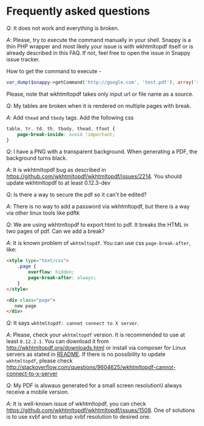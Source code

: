 # Frequently asked questions

*Q*: It does not work and everything is broken.

*A*: Please, try to execute the command manually in your shell. Snappy is a thin PHP wrapper and most likely your issue is with wkhtmltopdf itself or is already described in this FAQ. If not, feel free to open the issue in Snappy issue tracker.

How to get the command to execute - 

```php
var_dump($snappy->getCommand('http://google.com', 'test.pdf'), array('some' => 'option'));
```

Please, note that wkhtmltopdf takes only input url or file name as a source.


*Q*: My tables are broken when it is rendered on multiple pages with break.

*A*: Add ```thead``` and ```tbody``` tags. Add the following css 
```css
table, tr, td, th, tbody, thead, tfoot {
    page-break-inside: avoid !important;
}
```


*Q*: I have a PNG with a transparent background. When generating a PDF, the background turns black.

*A*: It is wkhtmltopdf bug as described in https://github.com/wkhtmltopdf/wkhtmltopdf/issues/2214. You should update wkhtmltopdf to at least 0.12.3-dev


*Q*: Is there a way to secure the pdf so it can't be edited?

*A*:  There is no way to add a password via wkhtmltopdf, but there is a way via other linux tools like pdftk


*Q*: We are using wkhtmltopdf to export html to pdf. It breaks the HTML in two pages of pdf. Can we add a break?

*A*: It is known problem of `wkhtmltopdf`. You can use css `page-break-after`, like:
```html
<style type="text/css">
    .page {
        overflow: hidden;
        page-break-after: always;
    }
</style>

<div class="page">
   new page
</div>
```


*Q*: It says ```wkhtmltopdf: cannot connect to X server```.

*A*: Please, check your `wkhtmltopdf` version. It is recommended to use at least `0.12.2.1`. You can download it from http://wkhtmltopdf.org/downloads.html or install via composer for Linux servers as stated in [README](https://github.com/KnpLabs/snappy#wkhtmltopdf-binary-as-composer-dependencies). If there is no possibility to update `wkhtmltopdf`, please check http://stackoverflow.com/questions/9604625/wkhtmltopdf-cannot-connect-to-x-server


*Q*: My PDF is alswaus generated for a small screen resolution\I always receive a mobile version.

*A*: It is well-known issue of wkhtmltopdf, you can check https://github.com/wkhtmltopdf/wkhtmltopdf/issues/1508. One of solutions is to use xvbf and to setup xvbf resolution to desired one.
